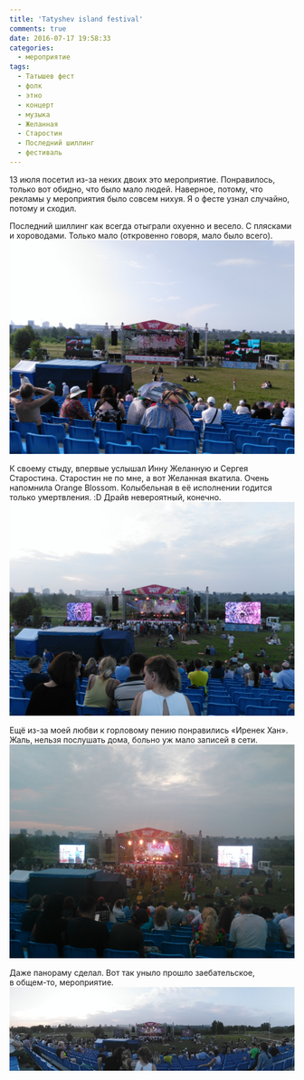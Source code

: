 ```yaml
---
title: 'Tatyshev island festival'
comments: true
date: 2016-07-17 19:58:33
categories:
  - мероприятие
tags:
  - Татышев фест
  - фолк
  - этно
  - концерт
  - музыка
  - Желанная
  - Старостин
  - Последний шиллинг
  - фестиваль
---
```


13 июля посетил <nobr>из-за</nobr> неких двоих это мероприятие. Понравилось, только вот обидно, что
было мало людей. Наверное, потому, что рекламы у&nbsp;мероприятия было совсем нихуя.
Я&nbsp;о&nbsp;фесте узнал случайно, потому и&nbsp;сходил.

Последний шиллинг как всегда отыграли охуенно и&nbsp;весело. С&nbsp;плясками и&nbsp;хороводами.
Только мало (откровенно говоря, мало было всего).
![](../../assets/images/2016-07-17-tatyshiev-fiest/IMG_20160713_180011.jpg)

К&nbsp;своему стыду, впервые услышал Инну Желанную и&nbsp;Сергея Старостина. Старостин
не&nbsp;по&nbsp;мне, а&nbsp;вот Желанная вкатила. Очень напомнила Orange Blossom. Колыбельная
в&nbsp;её исполнении годится только умертвления. :D Драйв невероятный, конечно.
![](../../assets/images/2016-07-17-tatyshiev-fiest/IMG_20160713_202116.jpg)

Ещё <nobr>из-за</nobr> моей любви к&nbsp;горловому пению понравились &laquo;Иренек Хан&raquo;. Жаль,
нельзя послушать дома, больно уж&nbsp;мало записей в&nbsp;сети.
![](../../assets/images/2016-07-17-tatyshiev-fiest/IMG_20160713_212541.jpg)

Даже панораму сделал. Вот так уныло прошло заебательское, в&nbsp;<nobr>общем-то</nobr>, мероприятие.
![](../../assets/images/2016-07-17-tatyshiev-fiest/PANO_20160713_202011.jpg)
